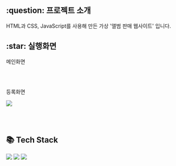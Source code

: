 <h2>:question: 프로젝트 소개</h2>
<p>HTML과 CSS, JavaScript를 사용해 만든 가상 '앨범 판매 웹사이트' 입니다.</p>

<h2>:star: 실행화면</h2>
<p>메인화면</p>

<br /><br />

<p>등록화면</p>
<img src="https://github.com/user-attachments/assets/bd9e9537-9d57-49c1-842c-781e44147e52">

<br /><br />

<h2>📚 Tech Stack</h2>
<div>
  <img src="https://img.shields.io/badge/HTML5-E34F26?style=flat&logo=HTML5&logoColor=white" />
  <img src="https://img.shields.io/badge/CSS3-1572B6?style=flat&logo=CSS3&logoColor=white" />
  <img src="https://img.shields.io/badge/JavaScript-F7DF1E?style=flat&logo=JavaScript&logoColor=white" />
</div>
